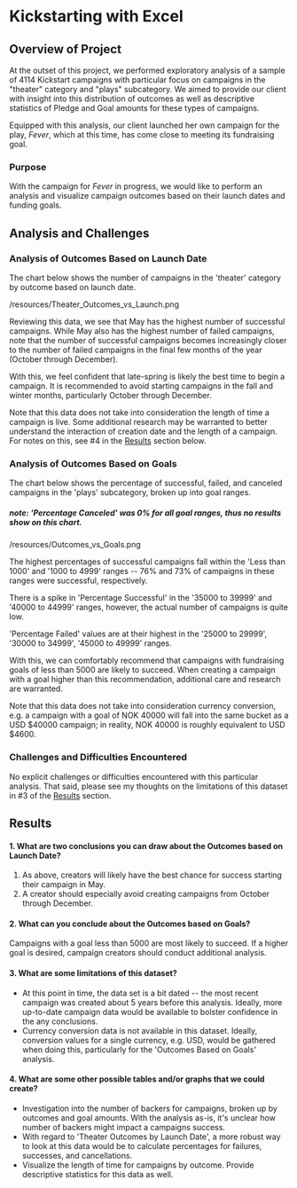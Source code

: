 # Kickstarting with Excel

## Overview of Project

At the outset of this project, we performed exploratory analysis of a sample of 4114 Kickstart campaigns with particular focus on campaigns in the "theater" category and "plays" subcategory. We aimed to provide our client with insight into this distribution of outcomes as well as descriptive statistics of Pledge and Goal amounts for these types of campaigns.

Equipped with this analysis, our client launched her own campaign for the play, _Fever_, which at this time, has come close to meeting its fundraising goal.

### Purpose

With the campaign for _Fever_ in progress, we would like to perform an analysis and visualize campaign outcomes based on their launch dates and funding goals.


## Analysis and Challenges

### Analysis of Outcomes Based on Launch Date

The chart below shows the number of campaigns in the 'theater' category by outcome based on launch date.

/resources/Theater_Outcomes_vs_Launch.png

Reviewing this data, we see that May has the highest number of successful campaigns. While May also has the highest number of failed campaigns, note that the number of successful campaigns becomes increasingly closer to the number of failed campaigns in the final few months of the year (October through December).

With this, we feel confident that late-spring is likely the best time to begin a campaign. It is recommended to avoid starting campaigns in the fall and winter months, particularly October through December.

Note that this data does not take into consideration the length of time a campaign is live. Some additional research may be warranted to better understand the interaction of creation date and the length of a campaign. For notes on this, see #4 in the [Results](#results) section below.

### Analysis of Outcomes Based on Goals

The chart below shows the percentage of successful, failed, and canceled campaigns in the 'plays' subcategory, broken up into goal ranges.

##### _note:_ 'Percentage Canceled' was 0% for all goal ranges, thus no results show on this chart.  

/resources/Outcomes_vs_Goals.png

The highest percentages of successful campaigns fall within the 'Less than 1000' and '1000 to 4999' ranges -- 76% and 73% of campaigns in these ranges were successful, respectively.

There is a spike in 'Percentage Successful' in the '35000 to 39999' and '40000 to 44999' ranges, however, the actual number of campaigns is quite low.

'Percentage Failed' values are at their highest in the '25000 to 29999', '30000 to 34999', '45000 to 49999' ranges.

With this, we can comfortably recommend that campaigns with fundraising goals of less than 5000 are likely to succeed. When creating a campaign with a goal higher than this recommendation, additional care and research are warranted.

Note that this data does not take into consideration currency conversion, e.g. a campaign with a goal of NOK 40000 will fall into the same bucket as a USD $40000 campaign; in reality, NOK 40000 is roughly equivalent to USD $4600.


### Challenges and Difficulties Encountered

No explicit challenges or difficulties encountered with this particular analysis. That said, please see my thoughts on the limitations of this dataset in #3 of the [Results](#results) section.


## Results

#### 1. What are two conclusions you can draw about the Outcomes based on Launch Date?

1. As above, creators will likely have the best chance for success starting their campaign in May.
2. A creator should especially avoid creating campaigns from October through December.

#### 2. What can you conclude about the Outcomes based on Goals?

Campaigns with a goal less than 5000 are most likely to succeed. If a higher goal is desired, campaign creators should conduct additional analysis.

#### 3. What are some limitations of this dataset?

* At this point in time, the data set is a bit dated -- the most recent campaign was created about 5 years before this analysis. Ideally, more up-to-date campaign data would be available to bolster confidence in the any conclusions.
* Currency conversion data is not available in this dataset. Ideally, conversion values for a single currency, e.g. USD, would be gathered when doing this, particularly for the 'Outcomes Based on Goals' analysis.

#### 4. What are some other possible tables and/or graphs that we could create?

* Investigation into the number of backers for campaigns, broken up by outcomes and goal amounts. With the analysis as-is, it's unclear how number of backers might impact a campaigns success.
* With regard to 'Theater Outcomes by Launch Date', a more robust way to look at this data would be to calculate percentages for failures, successes, and cancellations.
* Visualize the length of time for campaigns by outcome. Provide descriptive statistics for this data as well.  
